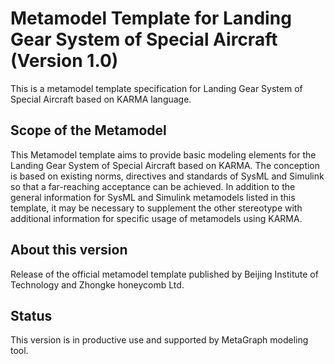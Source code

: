 ﻿
# Metamodel Template for Landing Gear System of Special Aircraft (Version 1.0)

This is a metamodel template specification for Landing Gear System of Special Aircraft based on KARMA language.

## Scope of the Metamodel 

This Metamodel template aims to provide basic modeling elements for the Landing Gear System of Special Aircraft based on KARMA. The conception is based on existing norms, directives and standards of SysML and Simulink so that a far-reaching acceptance can be achieved. In addition to the general information for SysML and Simulink metamodels listed in this template, it may be necessary to supplement the other stereotype with additional information for specific usage of metamodels using KARMA.

## About this version

Release of the official metamodel template published by Beijing Institute of Technology and Zhongke honeycomb Ltd.


## Status

This version is in productive use and supported by MetaGraph modeling tool.


